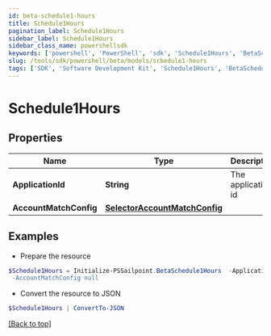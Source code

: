 ```yaml
---
id: beta-schedule1-hours
title: Schedule1Hours
pagination_label: Schedule1Hours
sidebar_label: Schedule1Hours
sidebar_class_name: powershellsdk
keywords: ['powershell', 'PowerShell', 'sdk', 'Schedule1Hours', 'BetaSchedule1Hours'] 
slug: /tools/sdk/powershell/beta/models/schedule1-hours
tags: ['SDK', 'Software Development Kit', 'Schedule1Hours', 'BetaSchedule1Hours']
---
```



# Schedule1Hours

## Properties

Name | Type | Description | Notes
------------ | ------------- | ------------- | -------------
**ApplicationId** | **String** | The application id | [optional] 
**AccountMatchConfig** | [**SelectorAccountMatchConfig**](selector-account-match-config) |  | [optional] 

## Examples

- Prepare the resource
```powershell
$Schedule1Hours = Initialize-PSSailpoint.BetaSchedule1Hours  -ApplicationId 2c91808874ff91550175097daaec161c" `
 -AccountMatchConfig null
```

- Convert the resource to JSON
```powershell
$Schedule1Hours | ConvertTo-JSON
```


[[Back to top]](#) 

